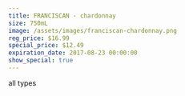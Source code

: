 ```yaml
---
title: FRANCISCAN - chardonnay
size: 750mL
image: /assets/images/franciscan-chardonnay.png
reg_price: $16.99
special_price: $12.49
expiration_date: 2017-08-23 00:00:00
show_special: true
---
```



all types